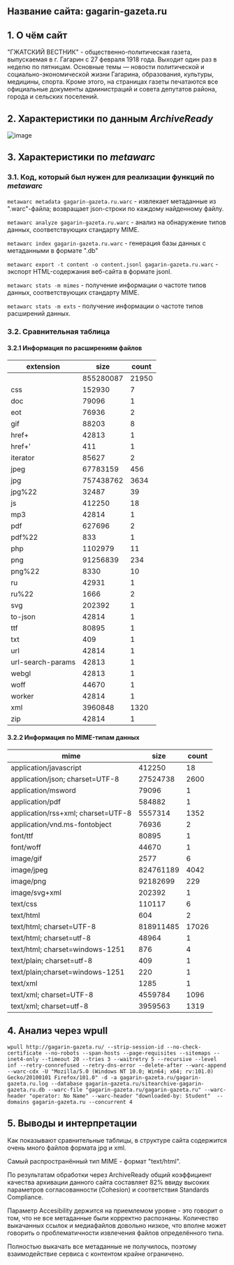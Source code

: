 ## Название сайта: gagarin-gazeta.ru

## 1. О чём сайт

"ГЖАТСКИЙ ВЕСТНИК" - общественно-политическая газета, выпускаемая в г. Гагарин с 27 февраля 1918 года. Выходит один раз в неделю по пятницам. Основные темы — новости политической и социально-экономической жизни Гагарина, образования, культуры, медицины, спорта. Кроме этого, на страницах газеты печатаются все официальные документы администраций и совета депутатов района, города и сельских поселений.

## 2. Характеристики по данным *ArchiveReady*
![image](https://github.com/DukeNukem4ever/DemoGit/assets/31654733/6981c6d0-c91b-4b66-8ebd-3007bb7f0aee)

## 3. Характеристики по *metawarc*

### 3.1. Код, который был нужен для реализации функций по *metawarc*

`metawarc metadata gagarin-gazeta.ru.warc` - извлекает метаданные из ".warc"-файла; возвращает json-строки по каждому найденному файлу.

`metawarc analyze gagarin-gazeta.ru.warc` - анализ на обнаружение типов данных, соответствующих стандарту MIME.

`metawarc index gagarin-gazeta.ru.warc` - генерация базы данных с метаданными в формате ".db"

`metawarc export -t content -o content.jsonl gagarin-gazeta.ru.warc` - экспорт HTML-содержания веб-сайта в формате jsonl.

`metawarc stats -m mimes` - получение информации о частоте типов данных, соответствующих стандарту MIME.

`metawarc stats -m exts` - получение информации о частоте типов расширений данных.

### 3.2. Сравнительная таблица

#### 3.2.1 Информация по расширениям файлов

| extension         | size      | count |
|-------------------|-----------|-------|
|                   | 855280087 | 21950 |
| css               | 152930    |     7 |
| doc               | 79096     |     1 |
| eot               | 76936     |     2 |
| gif               | 88203     |     8 |
| href+             | 42813     |     1 |
| href+'            | 411       |     1 |
| iterator          | 85627     |     2 |
| jpeg              | 67783159  |   456 |
| jpg               | 757438762 |  3634 |
| jpg\%22           | 32487     |    39 |
| js                | 412250    |    18 |
| mp3               | 42814     |     1 |
| pdf               | 627696    |     2 |
| pdf\%22           | 833       |     1 |
| php               | 1102979   |    11 |
| png               | 91256839  |   234 |
| png\%22           | 8330      |    10 |
| ru                | 42931     |     1 |
| ru\%22            | 1666      |     2 |
| svg               | 202392    |     1 |
| to-json           | 42814     |     1 |
| ttf               | 80895     |     1 |
| txt               | 409       |     1 |
| url               | 42814     |     1 |
| url-search-params | 42813     |     1 |
| webgl             | 42813     |     1 |
| woff              | 44670     |     1 |
| worker            | 42814     |     1 |
| xml               | 3960848   |  1320 |
| zip               | 42814     |     1 |

#### 3.2.2 Информация по MIME-типам данных

| mime                               | size      | count |
|------------------------------------|-----------|-------|
| application/javascript             | 412250    |    18 |
| application/json; charset=UTF-8    | 27524738  |  2600 |
| application/msword                 | 79096     |     1 |
| application/pdf                    | 584882    |     1 |
| application/rss+xml; charset=UTF-8 | 5557314   |  1352 |
| application/vnd.ms-fontobject      | 76936     |     2 |
| font/ttf                           | 80895     |     1 |
| font/woff                          | 44670     |     1 |
| image/gif                          | 2577      |     6 |
| image/jpeg                         | 824761189 |  4042 |
| image/png                          | 92182699  |   229 |
| image/svg+xml                      | 202392    |     1 |
| text/css                           | 110117    |     6 |
| text/html                          | 604       |     2 |
| text/html; charset=UTF-8           | 818911485 | 17026 |
| text/html; charset=utf-8           | 48964     |     1 |
| text/html; charset=windows-1251    | 876       |     4 |
| text/plain; charset=utf-8          | 409       |     1 |
| text/plain;charset=windows-1251    | 220       |     1 |
| text/xml                           | 1285      |     1 |
| text/xml; charset=UTF-8            | 4559784   |  1096 |
| text/xml; charset=utf-8            | 3959563   |  1319 |

## 4. Анализ через wpull

`wpull http://gagarin-gazeta.ru/ --strip-session-id --no-check-certificate --no-robots --span-hosts --page-requisites --sitemaps --inet4-only --timeout 20 --tries 3 --waitretry 5 --recursive --level inf --retry-connrefused --retry-dns-error --delete-after --warc-append --warc-cdx -U "Mozilla/5.0 (Windows NT 10.0; Win64; x64; rv:101.0) Gecko/20100101 Firefox/101.0" -d -a gagarin-gazeta.ru/gagarin-gazeta.ru.log --database gagarin-gazeta.ru/sitearchive-gagarin-gazeta.ru.db --warc-file "gagarin-gazeta.ru/gagarin-gazeta.ru" --warc-header "operator: No Name" --warc-header "downloaded-by: Student"  --domains gagarin-gazeta.ru --concurrent 4`

## 5. Выводы и интерпретации

Как показывают сравнительные таблицы, в структуре сайта содержится очень много файлов формата jpg и xml. 

Самый распространённый тип MIME - формат "text/html".

По результатам обработки через ArchiveReady общий коэффициент качества архивации данного сайта составляет 82% ввиду высоких параметров согласованности (Cohesion) и соответствия Standards Compliance.

Параметр Accesibility держится на приемлемом уровне - это говорит о том, что не все метаданные были корректно распознаны. Количество выкачанных ссылок и медиафайлов довольно низкое, что вполне может говорить о проблематичности извлечения файлов определённого типа.

Полностью выкачать все метаданные не получилось, поэтому взаимодействие сервиса с контентом крайне ограничено.
